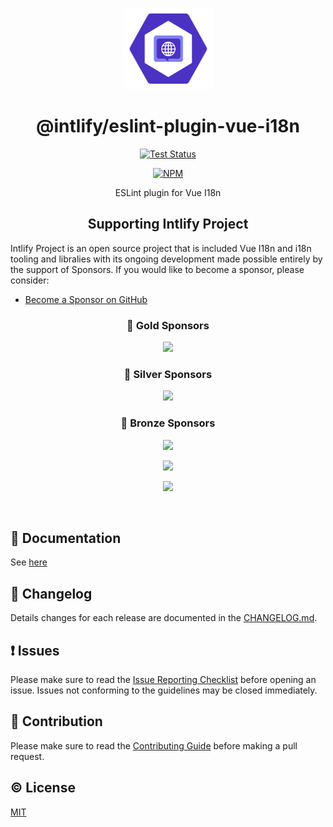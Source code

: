 <p align="center"><img width="143px" height="130px" src="./assets/eslint-plugin-vue-i18n.svg" alt="ESLint plugin for Vue I18n logo"></p>

<h1 align="center">@intlify/eslint-plugin-vue-i18n</h1>
<p align="center">
  <a href="https://github.com/intlify/eslint-plugin-vue-i18n/actions?query=workflow%3ATest"><img src="https://github.com/intlify/eslint-plugin-vue-i18n/workflows/Test/badge.svg?branch=master" alt="Test Status"></a>
</p>
<p align="center">
  <a href="https://www.npmjs.com/package/@intlify/eslint-plugin-vue-i18n"><img src="https://img.shields.io/npm/v/@intlify/eslint-plugin-vue-i18n.svg" alt="NPM"></a>
</p>
<p align="center">ESLint plugin for Vue I18n</p>

<h2 align="center">Supporting Intlify Project</h2>

Intlify Project is an open source project that is included Vue I18n and i18n tooling and libralies with its ongoing development made possible entirely by the support of Sponsors. If you would like to become a sponsor, please consider:

- [Become a Sponsor on GitHub](https://github.com/sponsors/kazupon)

<h3 align="center">🥇 Gold Sponsors</h3>

<p align="center">
  <a
    href="https://nuxtjs.org/"
    target="_blank">
    <img
      src="https://raw.githubusercontent.com/intlify/vue-i18n-next/master/docs/public/nuxt.png"
      width="240px"
    />
  </a>
</p>

<h3 align="center">🥈 Silver Sponsors</h3>

<p align="center">
  <a
    href="https://www.codeandweb.com/babeledit?utm_campaign=vue-i18n-2019-01" 
    target="_blank">
    <img
      src="https://secure.codeandweb.com/static/babeledit.svg"
      width="200px"
    />
  </a>
</p>

<h3 align="center">🥉 Bronze Sponsors</h3>

<p align="center">
  <a href="https://zenarchitects.co.jp/" target="_blank">
    <img
      src="https://raw.githubusercontent.com/intlify/vue-i18n-next/master/docs/public/zenarchitects.png"
      width="144px"
    />
  </a>
</p>
<p align="center">
  <a href="https://www.sendcloud.com/" target="_blank">
    <img
      src="https://raw.githubusercontent.com/intlify/vue-i18n-next/master/docs/public/sendcloud.png"
      width="144px"
    />
  </a>
</p>
<p align="center">
  <a href="https://www.vuemastery.com/" target="_blank">
    <img
      src="https://raw.githubusercontent.com/intlify/vue-i18n-next/master/docs/public/vuemastery.png"
      width="144px"
    />
  </a>
</p>

<br/>

## :book: Documentation

See [here](https://eslint-plugin-vue-i18n.intlify.dev)

## :scroll: Changelog

Details changes for each release are documented in the [CHANGELOG.md](https://github.com/intlify/eslint-plugin-vue-i18n/blob/master/CHANGELOG.md).

## :exclamation: Issues

Please make sure to read the [Issue Reporting Checklist](https://github.com/intlify/eslint-plugin-vue-i18n/blob/master/CONTRIBUTING.md#issue-reporting-guidelines) before opening an issue. Issues not conforming to the guidelines may be closed immediately.

## :muscle: Contribution

Please make sure to read the [Contributing Guide](https://github.com/intlify/eslint-plugin-vue-i18n/blob/master/.github/CONTRIBUTING.md) before making a pull request.

## :copyright: License

[MIT](http://opensource.org/licenses/MIT)
